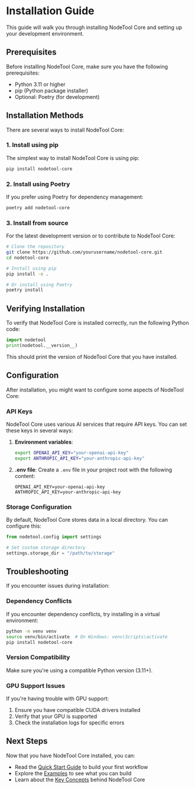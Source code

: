 # Installation Guide

This guide will walk you through installing NodeTool Core and setting up your development environment.

## Prerequisites

Before installing NodeTool Core, make sure you have the following prerequisites:

- Python 3.11 or higher
- pip (Python package installer)
- Optional: Poetry (for development)

## Installation Methods

There are several ways to install NodeTool Core:

### 1. Install using pip

The simplest way to install NodeTool Core is using pip:

```bash
pip install nodetool-core
```

### 2. Install using Poetry

If you prefer using Poetry for dependency management:

```bash
poetry add nodetool-core
```

### 3. Install from source

For the latest development version or to contribute to NodeTool Core:

```bash
# Clone the repository
git clone https://github.com/yourusername/nodetool-core.git
cd nodetool-core

# Install using pip
pip install -e .

# Or install using Poetry
poetry install
```

## Verifying Installation

To verify that NodeTool Core is installed correctly, run the following Python code:

```python
import nodetool
print(nodetool.__version__)
```

This should print the version of NodeTool Core that you have installed.


## Configuration

After installation, you might want to configure some aspects of NodeTool Core:

### API Keys

NodeTool Core uses various AI services that require API keys. You can set these keys in several ways:

1. **Environment variables**:

   ```bash
   export OPENAI_API_KEY="your-openai-api-key"
   export ANTHROPIC_API_KEY="your-anthropic-api-key"
   ```

2. **.env file**:
   Create a `.env` file in your project root with the following content:
   ```
   OPENAI_API_KEY=your-openai-api-key
   ANTHROPIC_API_KEY=your-anthropic-api-key
   ```

### Storage Configuration

By default, NodeTool Core stores data in a local directory. You can configure this:

```python
from nodetool.config import settings

# Set custom storage directory
settings.storage_dir = "/path/to/storage"
```

## Troubleshooting

If you encounter issues during installation:

### Dependency Conflicts

If you encounter dependency conflicts, try installing in a virtual environment:

```bash
python -m venv venv
source venv/bin/activate  # On Windows: venv\Scripts\activate
pip install nodetool-core
```

### Version Compatibility

Make sure you're using a compatible Python version (3.11+).

### GPU Support Issues

If you're having trouble with GPU support:

1. Ensure you have compatible CUDA drivers installed
2. Verify that your GPU is supported
3. Check the installation logs for specific errors

## Next Steps

Now that you have NodeTool Core installed, you can:

- Read the [Quick Start Guide](quick-start.md) to build your first workflow
- Explore the [Examples](../../examples/README.md) to see what you can build
- Learn about the [Key Concepts](../concepts/key-concepts.md) behind NodeTool Core
